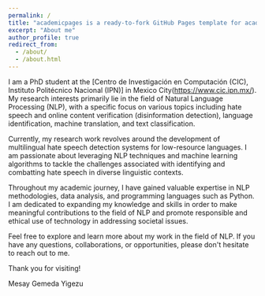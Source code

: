 ```yaml
---
permalink: /
title: "academicpages is a ready-to-fork GitHub Pages template for academic personal websites"
excerpt: "About me"
author_profile: true
redirect_from: 
  - /about/
  - /about.html
---
```


I am a PhD student at the [Centro de Investigación en Computación (CIC), Instituto Politécnico Nacional (IPN)] in Mexico City(https://www.cic.ipn.mx/). My research interests primarily lie in the field of Natural Language Processing (NLP), with a specific focus on various topics including hate speech and online content verification (disinformation detection), language identification, machine translation, and text classification.

Currently, my research work revolves around the development of multilingual hate speech detection systems for low-resource languages. I am passionate about leveraging NLP techniques and machine learning algorithms to tackle the challenges associated with identifying and combatting hate speech in diverse linguistic contexts.

Throughout my academic journey, I have gained valuable expertise in NLP methodologies, data analysis, and programming languages such as Python. I am dedicated to expanding my knowledge and skills in order to make meaningful contributions to the field of NLP and promote responsible and ethical use of technology in addressing societal issues.

Feel free to explore and learn more about my work in the field of NLP. If you have any questions, collaborations, or opportunities, please don't hesitate to reach out to me.

Thank you for visiting!

Mesay Gemeda Yigezu
